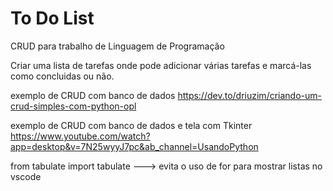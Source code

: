 # To Do List
CRUD para trabalho de Linguagem de Programação

Criar uma lista de tarefas onde pode adicionar várias tarefas e marcá-las como concluidas ou não.

exemplo de CRUD com banco de dados
https://dev.to/driuzim/criando-um-crud-simples-com-python-opl

exemplo de CRUD com banco de dados e tela com Tkinter
https://www.youtube.com/watch?app=desktop&v=7N25wyyJ7pc&ab_channel=UsandoPython

from tabulate import tabulate ---> evita o uso de for para mostrar listas no vscode
